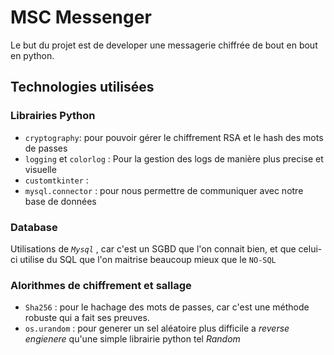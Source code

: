 # MSC Messenger

Le but du projet est de developer une messagerie chiffrée de bout en bout en python.

## Technologies utilisées

### Librairies Python

- `cryptography`: pour pouvoir gérer le chiffrement RSA et le hash des mots de passes
- `logging` et `colorlog` : Pour la gestion des logs de manière plus precise et visuelle
- `customtkinter` : 
- `mysql.connector` : pour nous permettre de communiquer avec notre base de données
### Database

Utilisations de _*`Mysql`*_ , car c'est un SGBD que l'on connait bien, et que celui-ci utilise du SQL que l'on maitrise 
beaucoup mieux que le `NO-SQL`

### Alorithmes de chiffrement et sallage

- `Sha256` : pour le hachage des mots de passes, car c'est une méthode robuste qui a fait ses preuves.
- `os.urandom` : pour generer un sel aléatoire plus difficile a _*reverse engienere*_ qu'une simple librairie python tel _Random_ 